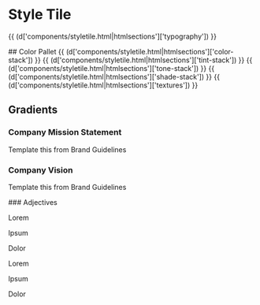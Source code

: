 # Style Tile

{{ (d['components/styletile.html|htmlsections']['typography']) }}

<div class="graphical-elements">
  <section class="color-pallet">
    ## Color Pallet
    {{ (d['components/styletile.html|htmlsections']['color-stack']) }}
    {{ (d['components/styletile.html|htmlsections']['tint-stack']) }}
    {{ (d['components/styletile.html|htmlsections']['tone-stack']) }}
    {{ (d['components/styletile.html|htmlsections']['shade-stack']) }}
    {{ (d['components/styletile.html|htmlsections']['textures']) }}
</div>

## Gradients

<div class="design-objectives">
  <h3 class="section-heading">Company Mission Statement</h3>
  <p>Template this from Brand Guidelines</p>
  <h3 class="section-heading">Company Vision</h3>
  <p>Template this from Brand Guidelines</p>
</div>

<section>
  ### Adjectives
  <section class="unit size1of3">
    <p>Lorem</p>
  </section>
  <section class="unit size1of3">
    <p>Ipsum</p>
  </section>
  <section class="unit size1of3">
    <p>Dolor</p>
  </section>

  <section class="unit size1of3">
    <p>Lorem</p>
  </section>
  <section class="unit size1of3">
    <p>Ipsum</p>
  </section>
  <section class="unit size1of3">
    <p>Dolor</p>
  </section>
</section>
 
